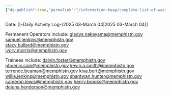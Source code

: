 ```yaml
---
{"dg-publish":true,"permalink":"/information-heap/complete-list-of-wastewater-operations-team/","noteIcon":"","created":"2025-05-20T10:31:54.409-05:00"}
---
```


Date: [[-Daily Activity Log-/2025 03-March 04\|2025 03-March 04]]

Permanent Operators include: 
gladys.nakayama@memphistn.gov 
samuel.jenkins@memphistn.gov  
stacy.bullard@memphistn.gov  
ivory.morris@memphistn.gov  

Trainees include:
dalvin.foster@memphistn.gov 
phoenix.cain@memphistn.gov 
kevin.a.smith@memphistn.gov 
terrence.beaman@memphistn.gov 
kiva.burt@memphistn.gov 
willie.jenkins@memphistn.gov 
shantwan.hunter@memphistn.gov 
cameron.lewis@memphistn.gov 
henry.brooks@memphistn.gov 
dejuna.henderson@memphistn.gov 